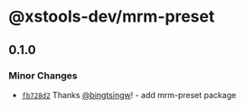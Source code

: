# @xstools-dev/mrm-preset

## 0.1.0

### Minor Changes

- [`fb728d2`](https://github.com/bingtsingw/xstools-dev/commit/fb728d259a34e7ee7c808a0046247533204ee588) Thanks [@bingtsingw](https://github.com/bingtsingw)! - add mrm-preset package
